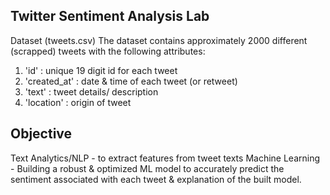 ## Twitter Sentiment Analysis Lab
Dataset (tweets.csv)
The dataset contains approximately 2000 different (scrapped) tweets with the following attributes:

1. 'id' : unique 19 digit id for each tweet
2. 'created_at' : date & time of each tweet (or retweet)
3. 'text' : tweet details/ description
4. 'location' : origin of tweet

## Objective
Text Analytics/NLP - to extract features from tweet texts
Machine Learning - Building a robust & optimized ML model to accurately predict the sentiment associated with each tweet & explanation of the built model.
